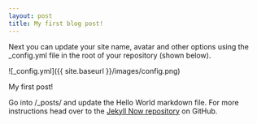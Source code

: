 ```yaml
---
layout: post
title: My first blog post!
---
```


Next you can update your site name, avatar and other options using the _config.yml file in the root of your repository (shown below).

![_config.yml]({{ site.baseurl }}/images/config.png)

My first post!

 Go into /_posts/ and update the Hello World markdown file. For more instructions head over to the [Jekyll Now repository](https://github.com/barryclark/jekyll-now) on GitHub.
